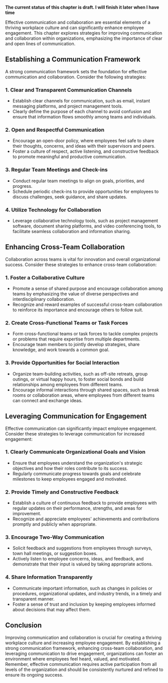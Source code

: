 **The current status of this chapter is draft. I will finish it later when I have time**

Effective communication and collaboration are essential elements of a thriving workplace culture and can significantly enhance employee engagement. This chapter explores strategies for improving communication and collaboration within organizations, emphasizing the importance of clear and open lines of communication.

Establishing a Communication Framework
--------------------------------------

A strong communication framework sets the foundation for effective communication and collaboration. Consider the following strategies:

### 1. Clear and Transparent Communication Channels

* Establish clear channels for communication, such as email, instant messaging platforms, and project management tools.
* Clearly define the purpose of each channel to avoid confusion and ensure that information flows smoothly among teams and individuals.

### 2. Open and Respectful Communication

* Encourage an open-door policy, where employees feel safe to share their thoughts, concerns, and ideas with their supervisors and peers.
* Foster a culture of respect, active listening, and constructive feedback to promote meaningful and productive communication.

### 3. Regular Team Meetings and Check-ins

* Conduct regular team meetings to align on goals, priorities, and progress.
* Schedule periodic check-ins to provide opportunities for employees to discuss challenges, seek guidance, and share updates.

### 4. Utilize Technology for Collaboration

* Leverage collaborative technology tools, such as project management software, document sharing platforms, and video conferencing tools, to facilitate seamless collaboration and information sharing.

Enhancing Cross-Team Collaboration
----------------------------------

Collaboration across teams is vital for innovation and overall organizational success. Consider these strategies to enhance cross-team collaboration:

### 1. Foster a Collaborative Culture

* Promote a sense of shared purpose and encourage collaboration among teams by emphasizing the value of diverse perspectives and interdisciplinary collaboration.
* Recognize and reward examples of successful cross-team collaboration to reinforce its importance and encourage others to follow suit.

### 2. Create Cross-Functional Teams or Task Forces

* Form cross-functional teams or task forces to tackle complex projects or problems that require expertise from multiple departments.
* Encourage team members to jointly develop strategies, share knowledge, and work towards a common goal.

### 3. Provide Opportunities for Social Interaction

* Organize team-building activities, such as off-site retreats, group outings, or virtual happy hours, to foster social bonds and build relationships among employees from different teams.
* Encourage informal interactions through shared spaces, such as break rooms or collaboration areas, where employees from different teams can connect and exchange ideas.

Leveraging Communication for Engagement
---------------------------------------

Effective communication can significantly impact employee engagement. Consider these strategies to leverage communication for increased engagement:

### 1. Clearly Communicate Organizational Goals and Vision

* Ensure that employees understand the organization's strategic objectives and how their roles contribute to its success.
* Regularly communicate progress towards goals and celebrate milestones to keep employees engaged and motivated.

### 2. Provide Timely and Constructive Feedback

* Establish a culture of continuous feedback to provide employees with regular updates on their performance, strengths, and areas for improvement.
* Recognize and appreciate employees' achievements and contributions promptly and publicly when appropriate.

### 3. Encourage Two-Way Communication

* Solicit feedback and suggestions from employees through surveys, town hall meetings, or suggestion boxes.
* Actively listen to employee concerns, ideas, and feedback, and demonstrate that their input is valued by taking appropriate actions.

### 4. Share Information Transparently

* Communicate important information, such as changes in policies or procedures, organizational updates, and industry trends, in a timely and transparent manner.
* Foster a sense of trust and inclusion by keeping employees informed about decisions that may affect them.

Conclusion
----------

Improving communication and collaboration is crucial for creating a thriving workplace culture and increasing employee engagement. By establishing a strong communication framework, enhancing cross-team collaboration, and leveraging communication to drive engagement, organizations can foster an environment where employees feel heard, valued, and motivated. Remember, effective communication requires active participation from all levels of the organization and should be consistently nurtured and refined to ensure its ongoing success.
